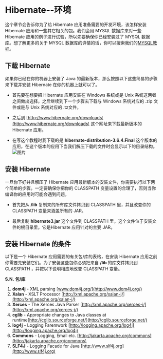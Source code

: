 # Hibernate--环境

这个章节会告诉你为了给 Hibernate 应用准备需要的开发环境，该怎样安装 Hibernate 应用和一些其它相关的包。我们会用 MYSQL 数据库来对一些 Hibernate 应用的例子进行试验，所以先要确保你已经安装过了 MYSQL 数据库。想了解更多的关于 MYSQL 数据库的详情的话，你可以搜索我们的[MYSQL教程](http://www.tutorialspoint.com/mysql/index.htm)。
## 下载 Hibernate

如果你已经在你的机器上安装了 Java 的最新版本，那么按照以下这些简易的步骤来下载并安装 Hibernate 在你的机器上就可以了。    

- 首先要在想要把 Hibernate 应用安装在 Windows 系统或是 Unix 系统这两者之间做出选择，之后继续到下一个步骤去下载与 Windows 系统对应的 .zip 文件或是与 Unix 系统对应的 .tz文件。
  
- 之后到 [http://www.hibernate.org/downloads](http://www.hibernate.org/downloads) 这个网址来下载最新版本的 Hibernate 应用。
      
- 在写这个教程时我下载的是 **hibernate-distribution-3.6.4.Final** 这个版本的应用，在这个版本的应用下当我们解压下载的文件时会显示以下的目录结构。  
![图片](http://www.tutorialspoint.com/hibernate/images/hibernate_directories.jpg)    
## 安装 Hibernate

一旦你下好并且解压了 Hibernate 应用最新版本的安装文件，你需要执行以下两个简单的步骤。一定要确保你把你的 CLASSPATH 变量设置的合理了，否则当你编译你的应用时可能会遇到问题。

- 首先把从 **/lib** 复制来的所有库文件拷贝到 CLASSPATH 里，并且改变你的 CLASSPATH 变量来涵盖所有的 JAR。

- 最后复制 **hibernate3.jar** 这个文件到 CLASSPATH 里。这个文件位于安装文件的根目录里，它是Hibernate 应用针对的主要 JAR。
## 安装 Hibernate 的条件

以下是一个 Hibernate 应用需要的有关包/库的表格，在安装 Hibernate 应用之前你需要先安装它们。为了安装这些包你必须把来自 **/lib** 的库文件拷贝到 CLASSPATH ，并按以下说明相应地改变 CLASSPATH 变量。

**S.N.**	**包/库**  
1.	**dom4j** - XML parsing [www.dom4j.org/](http://www.dom4j.org/)  
2.	**Xalan** - XSLT Processor [http://xml.apache.org/xalan-j/](http://xml.apache.org/xalan-j/)  
3.	**Xerces** - The Xerces Java Parser [http://xml.apache.org/xerces-j/](http://xml.apache.org/xerces-j/)   
4.	**cglib** - Appropriate changes to Java classes at runtime[http://cglib.sourceforge.net/](http://cglib.sourceforge.net/)   
5.	**log4j** - Logging Faremwork [http://logging.apache.org/log4j](http://logging.apache.org/log4j)    
6.	**Commons** - Logging, Email etc. [http://jakarta.apache.org/commons](http://jakarta.apache.org/commons)    
7.	**SLF4J** - Logging Facade for Java [http://www.slf4j.org](http://www.slf4j.org)  
 
  
